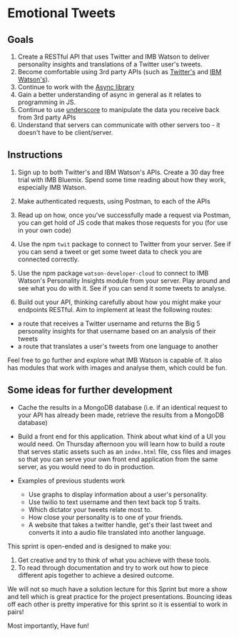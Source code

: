 # Emotional Tweets

## Goals

1. Create a RESTful API that uses Twitter and IMB Watson to deliver personality insights and translations of a Twitter user's tweets.
2. Become comfortable using 3rd party APIs (such as [Twitter's](https://dev.twitter.com/rest/public)
and [IBM Watson's](https://developer.ibm.com/watson/)).
3. Continue to work with the [Async library](https://caolan.github.io/async/)
4. Gain a better understanding of async in general as it relates to programming in JS.
5. Continue to use [underscore](www.underscorejs.org) to manipulate the data
you receive back from 3rd party APIs
6. Understand that servers can communicate with other servers too - it doesn't have to be client/server.

## Instructions

1. Sign up to both Twitter's and IBM Watson's APIs. Create a 30 day free trial with IMB Bluemix. Spend some time reading about how they work, especially IMB Watson.

2. Make authenticated requests, using Postman, to each of the APIs

3. Read up on how, once you've successfully made a request via Postman,
you can get hold of JS code that makes those requests for you (for use in
your own code)

4. Use the npm `twit` package to connect to Twitter from your server. See if you can send a tweet or get some tweet data to check you are connected correctly.

5. Use the npm package `watson-developer-cloud` to connect to IMB Watson's Personality Insights module from your server. Play around and see what you do with it. See if you can send it some tweets to analyse.

6. Build out your API, thinking carefully about how you might make your endpoints RESTful. Aim to implement at least the following routes:

  - a route that receives a Twitter username and returns the Big 5 personality insights for that username based on an analysis of their tweets
  - a route that translates a user's tweets from one language to another

Feel free to go further and explore what IMB Watson is capable of. It also has modules that work with images and analyse them, which could be fun.

## Some ideas for further development

* Cache the results in a MongoDB database (i.e. if an
identical request to your API has already been made, retrieve the results
from a MongoDB database)

* Build a front end for this application. Think about what kind of a UI you would need. On Thursday afternoon you will learn how to build a route that serves static assets such as an `index.html` file, css files and images so that you can serve your own front end application from the same server, as you would need to do in production.

* Examples of previous students work
  * Use graphs to display information about a user's personality.
  * Use twilio to text username and then text back top 5 traits.
  * Which dictator your tweets relate most to.
  * How close your personality is to one of your friends.
  * A website that takes a twitter handle, get's their last tweet and converts it into a audio file translated into another language.

This sprint is open-ended and is designed to make you:
1. Get creative and try to think of what you achieve with these tools.
2. To read through documentation and try to work out how to piece different apis together to achieve a desired outcome.

We will not so much have a solution lecture for this Sprint but more a show and tell which is great practice for the project presentations. Bouncing ideas off each other is pretty imperative for this sprint so it is essential to work in pairs!

Most importantly, Have fun!